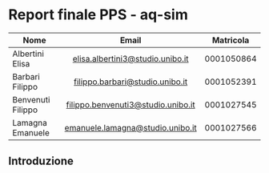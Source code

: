 # Report finale PPS - aq-sim

| Nome              |                Email               | Matricola  |
| ----------------- | :--------------------------------: | ---------- |
| Albertini Elisa   |  elisa.albertini3@studio.unibo.it  | 0001050864 |
| Barbari Filippo   |   filippo.barbari@studio.unibo.it  | 0001052391 |
| Benvenuti Filippo | filippo.benvenuti3@studio.unibo.it | 0001027545 |
| Lamagna Emanuele  |  emanuele.lamagna@studio.unibo.it  | 0001027566 |

## Introduzione
